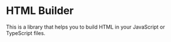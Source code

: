 # HTML Builder
This is a library that helps you to build HTML in your JavaScript or TypeScript files.